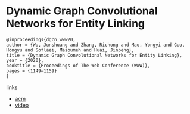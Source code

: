 # Dynamic Graph Convolutional Networks for Entity Linking

```
@inproceedings{dgcn_www20,
author = {Wu, Junshuang and Zhang, Richong and Mao, Yongyi and Guo, Hongyu and Soflaei, Masoumeh and Huai, Jinpeng},
title = {Dynamic Graph Convolutional Networks for Entity Linking},
year = {2020},
booktitle = {Proceedings of The Web Conference (WWW)},
pages = {1149–1159}
}
```

links
- [acm](https://dl.acm.org/doi/abs/10.1145/3366423.3380192)
- [video](https://youtu.be/e_3WdVBN7_U?list=PLJNwhMK_V7Ey1YFclcpycanlrwBXhCqYU)

